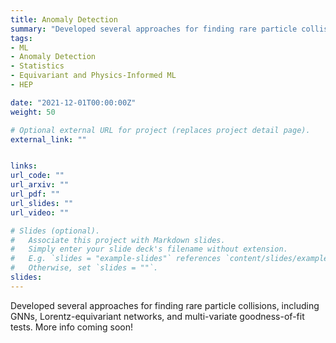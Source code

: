 ```yaml
---
title: Anomaly Detection
summary: "Developed several approaches for finding rare particle collisions, including GNNs, Lorentz-equivariant networks, and multi-variate goodness-of-fit tests."
tags:
- ML
- Anomaly Detection
- Statistics
- Equivariant and Physics-Informed ML
- HEP

date: "2021-12-01T00:00:00Z"
weight: 50

# Optional external URL for project (replaces project detail page).
external_link: ""


links:
url_code: ""
url_arxiv: ""
url_pdf: ""
url_slides: ""
url_video: ""

# Slides (optional).
#   Associate this project with Markdown slides.
#   Simply enter your slide deck's filename without extension.
#   E.g. `slides = "example-slides"` references `content/slides/example-slides.md`.
#   Otherwise, set `slides = ""`.
slides:
---
```

Developed several approaches for finding rare particle collisions, including GNNs, Lorentz-equivariant networks, and multi-variate goodness-of-fit tests. 
More info coming soon!
